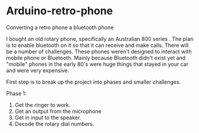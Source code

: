 # Arduino-retro-phone
Converting a retro phone a bluetooth phone

I bought an old rotary phone, specifically an Australian 800 series .  The plan is to enable bluetooth on it so that it can receive and make calls.
There will be a number of challenges.  These phones weren't designed to interact with mobile phone or Bluetooth. Mainly because Bluetooth didn't exist yet and "mobile" phones in the early 80's were huge things that stayed in your car and were very expensive.

First step is to break up the project into phases and smaller challenges.

Phase 1:

1. Get the ringer to work.
2. Get an output from the microphone
3. Get in input to the speaker.
4. Decode the rotary dial numbers.
